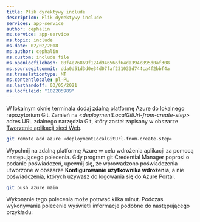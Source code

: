 ```yaml
---
title: Plik dyrektywy include
description: Plik dyrektywy include
services: app-service
author: cephalin
ms.service: app-service
ms.topic: include
ms.date: 02/02/2018
ms.author: cephalin
ms.custom: include file
ms.openlocfilehash: 08f4e76869f124d946566f64da394c895d0af308
ms.sourcegitcommit: dda0d51d3d0e34d07faf231033d744ca4f2bbf4a
ms.translationtype: MT
ms.contentlocale: pl-PL
ms.lasthandoff: 03/05/2021
ms.locfileid: "102205989"
---
```

W lokalnym oknie terminala dodaj zdalną platformę Azure do lokalnego repozytorium Git. Zamień na *\<deploymentLocalGitUrl-from-create-step>* adres URL zdalnego narzędzia Git, który został zapisany w obszarze [Tworzenie aplikacji sieci Web](#create-a-web-app).

```bash
git remote add azure <deploymentLocalGitUrl-from-create-step>
```

Wypchnij na zdalną platformę Azure w celu wdrożenia aplikacji za pomocą następującego polecenia. Gdy program git Credential Manager poprosi o podanie poświadczeń, upewnij się, że wprowadzono poświadczenia utworzone w obszarze **Konfigurowanie użytkownika wdrożenia**, a nie poświadczenia, których używasz do logowania się do Azure Portal.

```bash
git push azure main
```

Wykonanie tego polecenia może potrwać kilka minut. Podczas wykonywania polecenie wyświetli informacje podobne do następującego przykładu:
